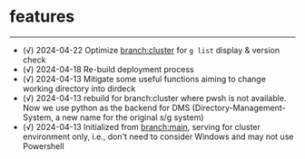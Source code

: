 # features



***
+ (√)  2024-04-22  Optimize <branch:cluster> for `g list` display & version check
+ (√)  2024-04-18  Re-build deployment process
+ (√)  2024-04-13  Mitigate some useful functions aiming to change working directory into dirdeck
+ (√)  2024-04-13  rebuild for branch:cluster where pwsh is not available. Now we use python as the backend for DMS (Directory-Management-System, a new name for the original s/g system)
+ (√)  2024-04-13  Initialized from <branch:main>, serving for cluster environment only, i.e., don't need to consider Windows and may not use Powershell
